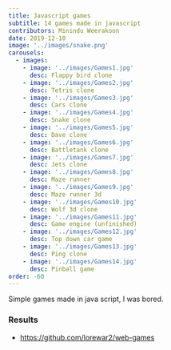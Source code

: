 ```yaml
---
title: Javascript games
subtitle: 14 games made in javascript
contributors: Minindu Weerakoon
date: 2019-12-10
image: '../images/snake.png'
carousels: 
  - images: 
    - image: '../images/Games1.jpg'
      desc: Flappy bird clone
    - image: '../images/Games2.jpg'
      desc: Tetris clone
    - image: '../images/Games3.jpg'
      desc: Cars clone
    - image: '../images/Games4.jpg'
      desc: Snake clone
    - image: '../images/Games5.jpg'
      desc: Dave clone
    - image: '../images/Games6.jpg'
      desc: Battletank clone
    - image: '../images/Games7.jpg'
      desc: Jets clone
    - image: '../images/Games8.jpg'
      desc: Maze runner
    - image: '../images/Games9.jpg'
      desc: Maze runner 3d
    - image: '../images/Games10.jpg'
      desc: Wolf 3d clone
    - image: '../images/Games11.jpg'
      desc: Game engine (unfinished)
    - image: '../images/Games12.jpg'
      desc: Top down car game
    - image: '../images/Games13.jpg'
      desc: Ping clone
    - image: '../images/Games14.jpg'
      desc: Pinball game
order: -60
---
```


Simple games made in java script, I was bored.

### Results

- https://github.com/lorewar2/web-games



